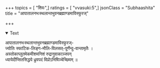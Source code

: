 +++
topics = [ "शिवः",]
ratings = [ "vvasuki:5",]
jsonClass = "Subhaashita"
title = "आपातालनभःस्थलान्तभुवनब्रह्माण्डमाविस्फुरज्"

+++

<details open><summary>Text</summary>

आपातालनभःस्थलान्तभुवनब्रह्माण्डमाविस्फुरज्-  
ज्योतिः स्फाटिक-लिङ्ग-मौलि-विलसत्-पूर्णेन्दु-वान्तामृतैः ।  
अस्तोकाप्लुतमेकमीशमनिशं रुद्रानुवाकाञ्जपन्  
ध्यायेदीप्सितसिद्धये ध्रुवपदं विप्रो‌ऽभिषिञ्चेच्छिवम् ॥
</details>
